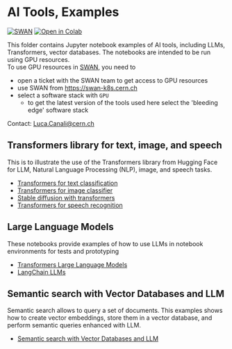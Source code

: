 # AI Tools, Examples

[![SWAN](https://swan.web.cern.ch/sites/swan.web.cern.ch/files/pictures/open_in_swan.svg)](https://swan-k8s.cern.ch/user-redirect/download?projurl=https://github.com/cerndb/NotebooksExamples.git)
[![Open in Colab](https://colab.research.google.com/assets/colab-badge.svg)](https://colab.research.google.com/github/cerndb/NotebooksExamples)

This folder contains Jupyter notebook examples of AI tools, including LLMs, Transformers, vector databases.
The notebooks are intended to be run using GPU resources.  
To use GPU resources in [SWAN](https://swan.web.cern.ch/), you need to
 - open a ticket with the SWAN team to get access to GPU resources
 - use SWAN from  https://swan-k8s.cern.ch 
 - select a software stack with `GPU`
   - to get the latest version of the tools used here select the 'bleeding edge' software stack

Contact: Luca.Canali@cern.ch

## Transformers library for text, image, and speech
This is to illustrate the use of the Transformers library from Hugging Face for LLM, Natural Language Processing (NLP), image, and speech tasks.

* [Transformers for text classification](Transformers_text_example.ipynb)
* [Transformers for image classifier](Transformers_image_example.ipynb)
* [Stable diffusion with transformers](Transformers_stable_diffusion_example.ipynb)
* [Transformers for speech recognition](Transformers_speech_recognition.ipynb)

## Large Language Models
These notebooks provide examples of how to use LLMs in notebook environments for tests and prototyping
* [Transformers Large Language Models](Transformers_Large_Language_Models.ipynb)
* [LangChain LLMs](LangChain_LLMs.ipynb)

## Semantic search with Vector Databases and LLM
Semantic search allows to query a set of documents. This examples shows how to create
vector embeddings, store them in a vector database, and perform semantic queries enhanced with LLM.
* [Semantic search with Vector Databases and LLM](LangChain_OpenSearch_semantic_search_with_Vector_DB.ipynb)
